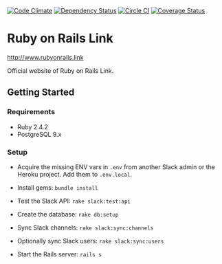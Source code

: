 [![Code Climate](https://codeclimate.com/github/railslink/railslink/badges/gpa.svg)](https://codeclimate.com/github/railslink/railslink)
[![Dependency Status](https://gemnasium.com/railslink/railslink.svg)](https://gemnasium.com/railslink/railslink)
[![Circle CI](https://circleci.com/gh/railslink/railslink.svg?style=shield)](https://circleci.com/gh/railslink/railslink)
[![Coverage Status](https://coveralls.io/repos/railslink/railslink/badge.svg?branch=coverage&service=github)](https://coveralls.io/github/railslink/railslink?branch=coverage)

# Ruby on Rails Link

http://www.rubyonrails.link

Official website of Ruby on Rails Link.

## Getting Started

### Requirements

- Ruby 2.4.2
- PostgreSQL 9.x

### Setup

  - Acquire the missing ENV vars in `.env` from another Slack admin or the Heroku
    project.  Add them to `.env.local`.

  - Install gems: `bundle install`

  - Test the Slack API: `rake slack:test:api`

  - Create the database: `rake db:setup`

  - Sync Slack channels: `rake slack:sync:channels`

  - Optionally sync Slack users: `rake slack:sync:users`

  - Start the Rails server: `rails s`
